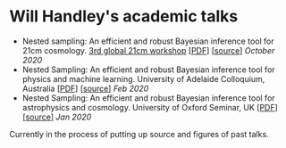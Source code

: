 # Will Handley's academic talks

* Nested sampling: An efficient and robust Bayesian inference tool for 21cm cosmology. [3rd global 21cm workshop](https://sites.google.com/view/third21cmglobalworkshop/) [[PDF](https://github.com/williamjameshandley/talks/raw/21cm_2020_workshop_cambridge/will_handley_21cm_2020_workshop_cambridge.pdf)]  [[source](https://github.com/williamjameshandley/talks/tree/21cm_2020_workshop_cambridge)] _October 2020_ 
* Nested Sampling: An efficient and robust Bayesian inference tool for physics and machine learning. University of Adelaide Colloquium, Australia [[PDF](https://github.com/williamjameshandley/talks/raw/adelaide_2020/will_handley_adelaide_2020.pdf)] [[source](https://github.com/williamjameshandley/talks/tree/adelaide_2020)] _Feb 2020_  
* Nested Sampling: An efficient and robust Bayesian inference tool for astrophysics and cosmology. University of Oxford Seminar, UK [[PDF](https://github.com/williamjameshandley/talks/raw/oxford_2020/will_handley_oxford_2020.pdf)] [[source](https://github.com/williamjameshandley/talks/tree/oxford_2020)] _Jan 2020_  

Currently in the process of putting up source and figures of past talks.
